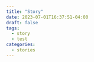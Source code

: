 ```yaml
---
title: "Story"
date: 2023-07-01T16:37:51-04:00
draft: false
tags:
  - story
  - test
categories:
  - stories
---
```

